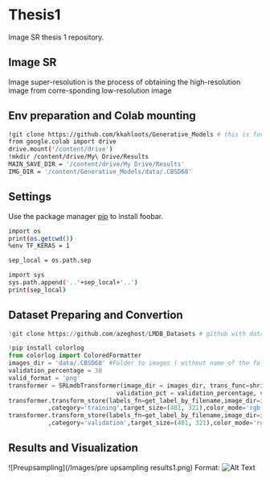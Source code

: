 # Thesis1

Image SR thesis 1 repository.

## Image SR

Image super-resolution is the process of obtaining the high-resolution image from corre-sponding low-resolution image
## Env preparation and Colab mounting

```bash
!git clone https://github.com/kkahloots/Generative_Models # this is for loading git with correct brach
from google.colab import drive
drive.mount('/content/drive')
!mkdir /content/drive/My\ Drive/Results
MAIN_SAVE_DIR = '/content/drive/My Drive/Results'
IMG_DIR = '/content/Generative_Models/data/.CBSD68' 
```
## Settings

Use the package manager [pip](https://pip.pypa.io/en/stable/) to install foobar.

```bash
import os
print(os.getcwd())
%env TF_KERAS = 1

sep_local = os.path.sep

import sys
sys.path.append('..'+sep_local+'..')
print(sep_local)
```

## Dataset Preparing and Convertion

```python
!git clone https://github.com/azeghost/LMDB_Datasets # github with dataset

!pip install colorlog
from colorlog import ColoredFormatter
images_dir = 'data/.CBSD68' #Folder to images ( without name of the folder which we moved images before)
validation_percentage = 30
valid_format = 'png'
transformer = SRLmdbTransformer(image_dir = images_dir, trans_func=shrink_fn,
                              validation_pct = validation_percentage, valid_image_formats = valid_format)
transformer.transform_store(labels_fn=get_label_by_filename,image_dir=images_dir, lmdb_dir = lmdb_dir
           ,category='training',target_size=(481, 321),color_mode='rgb')
transformer.transform_store(labels_fn=get_label_by_filename,image_dir=images_dir, lmdb_dir = lmdb_dir
           ,category='validation',target_size=(481, 321),color_mode='rgb')
```

## Results and Visualization 
![Preupsampling](/Images/pre upsampling results1.png)
Format: ![Alt Text](url)
